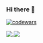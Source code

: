 ### Hi there 👋

[![codewars](https://www.codewars.com/users/Romulomga/badges/large)](https://www.codewars.com/users/Romulomga)

<a href="https://github.com/Romulomga/">
  <img align="center" src="https://github-readme-stats.vercel.app/api?username=Romulomga&count_private=true&show_icons=true&theme=radical&hide_border=false" />
</a> 

<a href="https://github.com/Romulomga/">
  <img align="center" src="https://github-readme-stats.vercel.app/api/top-langs/?username=Romulomga&layout=compact&theme=radical&hide_border=false" />
</a>
<!--
**Romulomga/Romulomga** is a ✨ _special_ ✨ repository because its `README.md` (this file) appears on your GitHub profile.

Here are some ideas to get you started:

- 🔭 I’m currently working on ...
- 🌱 I’m currently learning ...
- 👯 I’m looking to collaborate on ...
- 🤔 I’m looking for help with ...
- 💬 Ask me about ...
- 📫 How to reach me: ...
- 😄 Pronouns: ...
- ⚡ Fun fact: ...
-->
